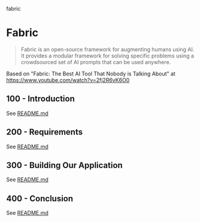 fabric
# Fabric

> Fabric is an open-source framework for augmenting humans using AI. It provides a modular framework for solving specific problems using a crowdsourced set of AI prompts that can be used anywhere.

Based on "Fabric: The Best AI Tool That Nobody is Talking About" at https://www.youtube.com/watch?v=2fj2R6vK6O0

## 100 - Introduction

See [README.md](./100/README.md)

## 200 - Requirements

See [README.md](./200/README.md)

## 300 - Building Our Application

See [README.md](./300/README.md)

## 400 - Conclusion

See [README.md](./400/README.md)
